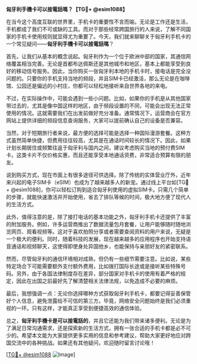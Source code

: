 **匈牙利手機卡可以接電話嗎？【TG💪+ @esim1088】**

在当今这个高度互联的世界里，手机卡的重要性不言而喻。无论是工作还是生活，手机都成了我们不可或缺的工具。而对于那些经常跨国旅行的人来说，了解不同国家的手机卡使用规则就显得尤为重要了。今天，我们就来聊聊关于匈牙利手机卡的一个常见疑问——**匈牙利手機卡可以接電話嗎**？

首先，让我们从基本的概念说起。匈牙利作为一个位于欧洲中部的国家，其通信网络覆盖相当完善。无论是首都布达佩斯还是其他城市和地区，基本上都能享受到良好的移动信号服务。因此，当你购买一张匈牙利本地的手机卡时，接电话是完全没问题的。只要你的手机支持当地的频段，并且SIM卡已经激活，那么无论是在咖啡馆、公园还是偏远的小村庄，你都可以轻松地接听来自世界各地的来电。

不过，在实际操作中，可能会遇到一些小问题。比如，如果你的手机是从其他国家带过去的，尤其是像中国这样的地区，由于频段设置的不同，可能会出现无法正常使用的情况。这就需要我们在出发前做好充分准备。通常情况下，运营商会在官方网站上提供详细的频段信息查询服务，大家可以提前确认自己的设备是否兼容。

当然，对于短期旅行者来说，最方便的选择可能是选择一种国际漫游套餐。这种方式虽然简单快捷，但费用往往较高，尤其是在通话时间较长的情况下。因此，如果计划长期居住或频繁往返于匈牙利与国内之间，建议考虑购买当地的预付费SIM卡。这类卡片不仅价格实惠，而且还能享受本地通话资费，非常适合预算有限的朋友。

说到购买方式，现在市面上有很多途径可供选择。除了传统的实体营业厅外，近年来兴起的电子SIM卡（eSIM）也成为了越来越多人的新宠。通过线上平台如[TG💪+ @esim1088]，你可以轻松订购到适合匈牙利使用的虚拟SIM卡。只需几个简单的步骤，就能快速激活并开始使用，省去了排队等候的时间，极大地方便了现代人的生活方式。

此外，值得注意的是，除了接打电话的基本功能之外，匈牙利手机卡还提供了丰富的附加服务。例如，许多运营商推出了数据流量包月套餐，让用户能够随时随地浏览网页、观看视频等。这对于喜欢拍照分享或者需要查阅资料的用户来说，无疑是一个极大的便利。同时，随着科技的发展，现在越来越多的应用程序也开始支持语音通话和视频聊天，这使得即使身处异国他乡，也能保持与亲朋好友的紧密联系。

然而，尽管匈牙利的通信环境相对成熟，但仍有一些细节需要注意。比如说，某些特定场合下可能需要额外支付额外费用，比如拨打国际长途或是接听某些特殊号码。另外，由于各国法律制度存在差异，部分国家对手机卡的使用有着严格的规定，因此在出国之前最好先了解清楚相关法律法规，以免造成不必要的麻烦。

最后，我想强调一点：无论你选择哪种方式获取匈牙利手机卡，都要记得妥善保管好个人信息，避免泄露给不可信的第三方。毕竟，网络安全问题始终是我们必须重视的一环。只有这样，才能真正享受到便捷高效的通信体验。

总之，**匈牙利手機卡是可以接電話的**，并且它还能为我们带来诸多便利。无论是为了满足日常沟通需求，还是探索新的生活方式，拥有一张合适的手机卡都是必不可少的。希望本文能为大家提供更多实用的信息和参考建议，帮助大家更好地应对跨国交流中的各种挑战。如果还有其他疑问，欢迎随时留言讨论哦！

[[TG💪+ @esim1088](https://t.me/s/esim1088) ![Image](https://i.postimg.cc/4NQfJmqS/Snipaste-2025-05-13-00-14-12.png)]